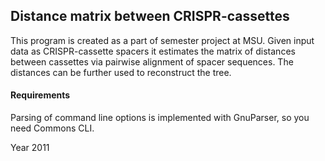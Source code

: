 ## Distance matrix between CRISPR-cassettes

This program is created as a part of semester project at MSU.
Given input data as CRISPR-cassette spacers it
estimates the matrix of distances between cassettes
via pairwise alignment of spacer sequences.
The distances can be further used to reconstruct the tree.

#### Requirements
Parsing of command line options is implemented
with GnuParser, so you need Commons CLI.

Year 2011
